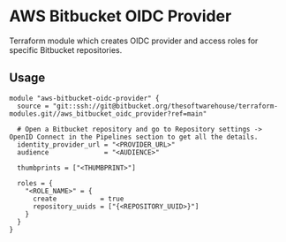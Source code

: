 # AWS Bitbucket OIDC Provider

Terraform module which creates OIDC provider and access roles for specific Bitbucket repositories.

## Usage

```hcl
module "aws-bitbucket-oidc-provider" {
  source = "git::ssh://git@bitbucket.org/thesoftwarehouse/terraform-modules.git//aws_bitbucket_oidc_provider?ref=main"

  # Open a Bitbucket repository and go to Repository settings -> OpenID Connect in the Pipelines section to get all the details.
  identity_provider_url = "<PROVIDER_URL>"
  audience              = "<AUDIENCE>"

  thumbprints = ["<THUMBPRINT>"]

  roles = {
    "<ROLE_NAME>" = {
      create           = true
      repository_uuids = ["{<REPOSITORY_UUID>}"]
    }
  }
}
```